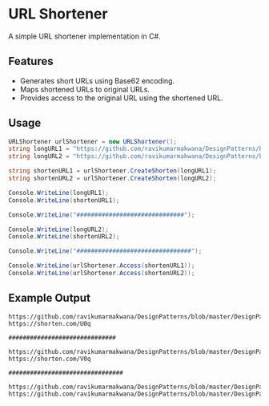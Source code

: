 # URL Shortener

A simple URL shortener implementation in C#.

## Features
- Generates short URLs using Base62 encoding.
- Maps shortened URLs to original URLs.
- Provides access to the original URL using the shortened URL.

## Usage

```csharp
URLShortener urlShortener = new URLShortener();
string longURL1 = "https://github.com/ravikumarmakwana/DesignPatterns/blob/master/DesignPatterns/Creational/Singleton/Singleton1.cs";
string longURL2 = "https://github.com/ravikumarmakwana/DesignPatterns/blob/master/DesignPatterns/Creational/Builder/CarBuilder.cs";

string shortenURL1 = urlShortener.CreateShorten(longURL1);
string shortenURL2 = urlShortener.CreateShorten(longURL2);

Console.WriteLine(longURL1);
Console.WriteLine(shortenURL1);

Console.WriteLine("##############################");

Console.WriteLine(longURL2);
Console.WriteLine(shortenURL2);

Console.WriteLine("################################");

Console.WriteLine(urlShortener.Access(shortenURL1));
Console.WriteLine(urlShortener.Access(shortenURL2));
```

## Example Output
```
https://github.com/ravikumarmakwana/DesignPatterns/blob/master/DesignPatterns/Creational/Singleton/Singleton1.cs
https://shorten.com/U0q

##############################

https://github.com/ravikumarmakwana/DesignPatterns/blob/master/DesignPatterns/Creational/Builder/CarBuilder.cs
https://shorten.com/V0q

################################

https://github.com/ravikumarmakwana/DesignPatterns/blob/master/DesignPatterns/Creational/Singleton/Singleton1.cs
https://github.com/ravikumarmakwana/DesignPatterns/blob/master/DesignPatterns/Creational/Builder/CarBuilder.cs
```

